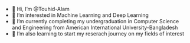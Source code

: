 - 👋 Hi, I’m @Touhid-Alam
- 👀 I’m interested in Machine Learning and Deep Learning
- 🌱 I’m currently completing my undergraduation in Computer Science and Engineering from American International University-Bangladesh
- 💞️ I’m also learning to start my reserach journey on my fields of interest
